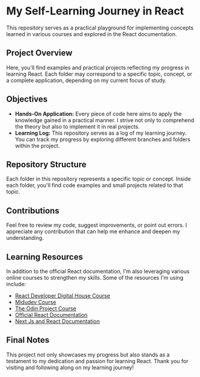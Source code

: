 # My Self-Learning Journey in React

This repository serves as a practical playground for implementing concepts learned in various courses and explored in the React documentation.

## Project Overview

Here, you'll find examples and practical projects reflecting my progress in learning React. Each folder may correspond to a specific topic, concept, or a complete application, depending on my current focus of study.

## Objectives

- **Hands-On Application:** Every piece of code here aims to apply the knowledge gained in a practical manner. I strive not only to comprehend the theory but also to implement it in real projects.
- **Learning Log:** This repository serves as a log of my learning journey. You can track my progress by exploring different branches and folders within the project.

## Repository Structure

Each folder in this repository represents a specific topic or concept. Inside each folder, you'll find code examples and small projects related to that topic.

## Contributions

Feel free to review my code, suggest improvements, or point out errors. I appreciate any contribution that can help me enhance and deepen my understanding.

## Learning Resources

In addition to the official React documentation, I'm also leveraging various online courses to strengthen my skills. Some of the resources I'm using include:

- [React Developer Digital House Course](https://www.digitalhouse.com/ar/productos/programacion/react-developer)
- [Midudev Course](https://www.youtube.com/playlist?list=PLUofhDIg_38q4D0xNWp7FEHOTcZhjWJ29)
- [The Odin Project Course](https://www.theodinproject.com/paths/full-stack-javascript/courses/react)
- [Official React Documentation](https://react.dev/learn)
- [Next Js and React Documentation](https://nextjs.org/learn)

## Final Notes

This project not only showcases my progress but also stands as a testament to my dedication and passion for learning React. Thank you for visiting and following along on my learning journey!